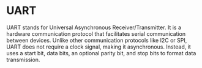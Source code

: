 # UART
UART stands for Universal Asynchronous Receiver/Transmitter. It is a hardware communication protocol that facilitates serial communication between devices. Unlike other communication protocols like I2C or SPI, UART does not require a clock signal, making it asynchronous. Instead, it uses a start bit, data bits, an optional parity bit, and stop bits to format data transmission.
